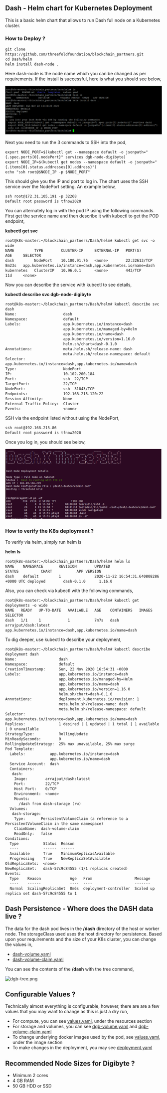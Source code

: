 ## Dash - Helm chart for Kubernetes Deployment

This is a basic helm chart that allows to run Dash full node on a Kubernetes cluster.

### How to Deploy ?
```
git clone https://github.com/threefoldfoundation/blockchain_partners.git
cd Dash/helm
helm install dash-node .
```
Here dash-node is the node name which you can be changed as per requirements. If the install is successful, here is what you should see below,

![](../images/helm-deploy-success.png)

Next you need to run the 3 commands to SSH into the pod,
```
export NODE_PORT=$(kubectl get --namespace default -o jsonpath="{.spec.ports[0].nodePort}" services dgb-node-digibyte)
export NODE_IP=$(kubectl get nodes --namespace default -o jsonpath="{.items[0].status.addresses[0].address}")
echo "ssh root@$NODE_IP -p $NODE_PORT"
```
This should give you the IP and port to log in. The chart uses the SSH service over the NodePort setting. An example below,

```
ssh root@172.31.105.191 -p 32268
Default root password is tfnow2020
```
You can alternately log in with the pod IP using the following commands. First get the service name and then describe it with kubectl to get the POD endpoint,

**kubectl get svc**

```
root@k8s-master:~/blockchain_partners/Dash/helm# kubectl get svc -o wide
NAME         TYPE        CLUSTER-IP     EXTERNAL-IP   PORT(S)        AGE     SELECTOR
dash         NodePort    10.100.91.76   <none>        22:32613/TCP   8m23s   app.kubernetes.io/instance=dash,app.kubernetes.io/name=dash
kubernetes   ClusterIP   10.96.0.1      <none>        443/TCP        11d     <none>
```
Now you can describe the service with kubectl to see details,

**kubectl describe svc dgb-node-digibyte**

```
root@k8s-master:~/blockchain_partners/Dash/helm# kubectl describe svc dash
Name:                     dash
Namespace:                default
Labels:                   app.kubernetes.io/instance=dash
                          app.kubernetes.io/managed-by=Helm
                          app.kubernetes.io/name=dash
                          app.kubernetes.io/version=1.16.0
                          helm.sh/chart=dash-0.1.0
Annotations:              meta.helm.sh/release-name: dash
                          meta.helm.sh/release-namespace: default
Selector:                 app.kubernetes.io/instance=dash,app.kubernetes.io/name=dash
Type:                     NodePort
IP:                       10.102.200.184
Port:                     ssh  22/TCP
TargetPort:               22/TCP
NodePort:                 ssh  31843/TCP
Endpoints:                192.168.215.120:22
Session Affinity:         None
External Traffic Policy:  Cluster
Events:                   <none>
```

SSH via the endpoint listed without using the NodePort,

```
ssh root@192.168.215.86
Default root password is tfnow2020
```

Once you log in, you should see below,

![dash_start.png](../images/dash_start.png)

### How to verify the K8s deployment ?

To verify via helm, simply run helm ls

**helm ls**

```
root@k8s-master:~/blockchain_partners/Dash/helm# helm ls
NAME    NAMESPACE       REVISION        UPDATED                                 STATUS          CHART           APP VERSION
dash    default         1               2020-11-22 16:54:31.640808286 +0000 UTC deployed        dash-0.1.0      1.16.0
```

Also, you can check via kubectl with the following commands,

```
root@k8s-master:~/blockchain_partners/Dash/helm# kubectl get deployments -o wide
NAME   READY   UP-TO-DATE   AVAILABLE   AGE    CONTAINERS   IMAGES                 SELECTOR
dash   1/1     1            1           7m7s   dash         arrajput/dash:latest   app.kubernetes.io/instance=dash,app.kubernetes.io/name=dash
```

To dig deeper, use kubectl to describe your deployment,

```
root@k8s-master:~/blockchain_partners/Dash/helm# kubectl describe deployment dash
Name:                   dash
Namespace:              default
CreationTimestamp:      Sun, 22 Nov 2020 16:54:31 +0000
Labels:                 app.kubernetes.io/instance=dash
                        app.kubernetes.io/managed-by=Helm
                        app.kubernetes.io/name=dash
                        app.kubernetes.io/version=1.16.0
                        helm.sh/chart=dash-0.1.0
Annotations:            deployment.kubernetes.io/revision: 1
                        meta.helm.sh/release-name: dash
                        meta.helm.sh/release-namespace: default
Selector:               app.kubernetes.io/instance=dash,app.kubernetes.io/name=dash
Replicas:               1 desired | 1 updated | 1 total | 1 available | 0 unavailable
StrategyType:           RollingUpdate
MinReadySeconds:        0
RollingUpdateStrategy:  25% max unavailable, 25% max surge
Pod Template:
  Labels:           app.kubernetes.io/instance=dash
                    app.kubernetes.io/name=dash
  Service Account:  dash
  Containers:
   dash:
    Image:        arrajput/dash:latest
    Port:         22/TCP
    Host Port:    0/TCP
    Environment:  <none>
    Mounts:
      /dash from dash-storage (rw)
  Volumes:
   dash-storage:
    Type:       PersistentVolumeClaim (a reference to a PersistentVolumeClaim in the same namespace)
    ClaimName:  dash-volume-claim
    ReadOnly:   false
Conditions:
  Type           Status  Reason
  ----           ------  ------
  Available      True    MinimumReplicasAvailable
  Progressing    True    NewReplicaSetAvailable
OldReplicaSets:  <none>
NewReplicaSet:   dash-57c9c84555 (1/1 replicas created)
Events:
  Type    Reason             Age   From                   Message
  ----    ------             ----  ----                   -------
  Normal  ScalingReplicaSet  8m6s  deployment-controller  Scaled up replica set dash-57c9c84555 to 1
```

## Dash Persistence - Where does the DASH data live ?

The data for the dash pod lives in the **/dash** directory of the host or worker node. The storageClass used uses the host directory for persistence. Based upon your requirements and the size of your K8s cluster, you can change the values in,

* [dash-volume.yaml](templates/dash-volume.yaml)
* [dash-volume-claim.yaml](templates/dash-volume-claim.yaml)

You can see the contents of the **/dash** with the tree command,

![dgb-tree.png](../images/dgb-tree.png)

## Configurable Values ?

Technically almost everything is configurable, however, there are are a few values that you may want to change as this is just a dry run,

* For compute, you can see [values.yaml](values.yaml), under the resources section
* For storage and volumes, you can see [dgb-volume.yaml](templates/dgb-volume.yaml) and [dgb-volume-claim.yaml](templates/dgb-volume-claim.yaml)
* To change underlying docker images used by the pod, see [values.yaml](values.yaml), under the image section
* To make changes in the deployment, you may see [deployment.yaml](templates/deployment.yaml)

## Recommended Node Sizes for Digibyte ?

* Minimum 2 cores 
* 4 GB RAM  
* 50 GB HDD or SSD


